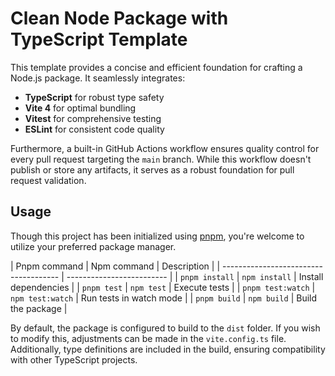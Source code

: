 # Clean Node Package with TypeScript Template

This template provides a concise and efficient foundation for crafting a Node.js package. It seamlessly integrates:
- **TypeScript** for robust type safety
- **Vite 4** for optimal bundling
- **Vitest** for comprehensive testing
- **ESLint** for consistent code quality

Furthermore, a built-in GitHub Actions workflow ensures quality control for every pull request targeting the `main` branch. While this workflow doesn't publish or store any artifacts, it serves as a robust foundation for pull request validation.

## Usage

Though this project has been initialized using [pnpm](https://pnpm.io/), you're welcome to utilize your preferred package manager.

| Pnpm command      | Npm command       | Description               |
| ------------------------------------- | ------------------------- |
| `pnpm install`    | `npm install`     | Install dependencies      |
| `pnpm test`       | `npm test`        | Execute tests             |
| `pnpm test:watch` | `npm test:watch`  | Run tests in watch mode   |
| `pnpm build`      | `npm build`       | Build the package         |

By default, the package is configured to build to the `dist` folder. If you wish to modify this, adjustments can be made in the `vite.config.ts` file. Additionally, type definitions are included in the build, ensuring compatibility with other TypeScript projects.
